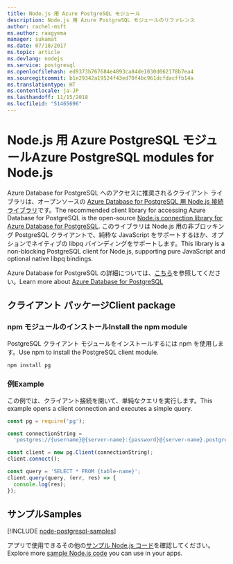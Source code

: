 ```yaml
---
title: Node.js 用 Azure PostgreSQL モジュール
description: Node.js 用 Azure PostgreSQL モジュールのリファレンス
author: rachel-msft
ms.author: raagyema
manager: sukamat
ms.date: 07/18/2017
ms.topic: article
ms.devlang: nodejs
ms.service: postgresql
ms.openlocfilehash: ed9373b767684e4893ca84de1030d062178b7ea4
ms.sourcegitcommit: b1e29342a19524f43ed70f4bc961dcfdacffb14a
ms.translationtype: HT
ms.contentlocale: ja-JP
ms.lasthandoff: 11/15/2018
ms.locfileid: "51465696"
---
```

# <a name="azure-postgresql-modules-for-nodejs"></a><span data-ttu-id="42d88-103">Node.js 用 Azure PostgreSQL モジュール</span><span class="sxs-lookup"><span data-stu-id="42d88-103">Azure PostgreSQL modules for Node.js</span></span>

<span data-ttu-id="42d88-104">Azure Database for PostgreSQL へのアクセスに推奨されるクライアント ライブラリは、オープンソースの [Azure Database for PostgreSQL 用 Node.js 接続ライブラリ](https://www.npmjs.com/package/pg)です。</span><span class="sxs-lookup"><span data-stu-id="42d88-104">The recommended client library for accessing Azure Database for PostgreSQL is the open-source [Node.js connection library for Azure Database for PostgreSQL](https://www.npmjs.com/package/pg).</span></span> <span data-ttu-id="42d88-105">このライブラリは Node.js 用の非ブロッキング PostgreSQL クライアントで、純粋な JavaScript をサポートするほか、オプションでネイティブの libpq バインディングをサポートします。</span><span class="sxs-lookup"><span data-stu-id="42d88-105">This library is a non-blocking PostgreSQL client for Node.js, supporting pure JavaScript and optional native libpq bindings.</span></span>

<span data-ttu-id="42d88-106">Azure Database for PostgreSQL の詳細については、[こちら](https://docs.microsoft.com/azure/postgresql/)を参照してください。</span><span class="sxs-lookup"><span data-stu-id="42d88-106">Learn more about [Azure Database for PostgreSQL](https://docs.microsoft.com/azure/postgresql/)</span></span>

## <a name="client-package"></a><span data-ttu-id="42d88-107">クライアント パッケージ</span><span class="sxs-lookup"><span data-stu-id="42d88-107">Client package</span></span>

### <a name="install-the-npm-module"></a><span data-ttu-id="42d88-108">npm モジュールのインストール</span><span class="sxs-lookup"><span data-stu-id="42d88-108">Install the npm module</span></span>

<span data-ttu-id="42d88-109">PostgreSQL クライアント モジュールをインストールするには npm を使用します。</span><span class="sxs-lookup"><span data-stu-id="42d88-109">Use npm to install the PostgreSQL client module.</span></span>

```bash
npm install pg
```   

### <a name="example"></a><span data-ttu-id="42d88-110">例</span><span class="sxs-lookup"><span data-stu-id="42d88-110">Example</span></span>

<span data-ttu-id="42d88-111">この例では、クライアント接続を開いて、単純なクエリを実行します。</span><span class="sxs-lookup"><span data-stu-id="42d88-111">This example opens a client connection and executes a simple query.</span></span>

```javascript
const pg = require('pg');

const connectionString =
  'postgres://{username}@{server-name}:{password}@{server-name}.postgres.database.azure.com:5432/{database-name}?ssl=true';

const client = new pg.Client(connectionString);
client.connect();

const query = 'SELECT * FROM {table-name}';
client.query(query, (err, res) => {
  console.log(res);
});
```

## <a name="samples"></a><span data-ttu-id="42d88-112">サンプル</span><span class="sxs-lookup"><span data-stu-id="42d88-112">Samples</span></span>

[!INCLUDE [node-postgresql-samples](../docs-ref-conceptual/includes/postgresql-samples.md)]

<span data-ttu-id="42d88-113">アプリで使用できるその他の[サンプル Node.js コード](https://azure.microsoft.com/resources/samples/?platform=nodejs)を確認してください。</span><span class="sxs-lookup"><span data-stu-id="42d88-113">Explore more [sample Node.js code](https://azure.microsoft.com/resources/samples/?platform=nodejs) you can use in your apps.</span></span>
